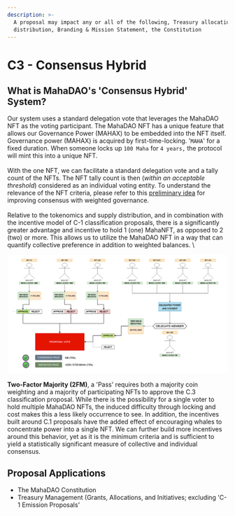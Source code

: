 ```yaml
---
description: >-
  A proposal may impact any or all of the following, Treasury allocation and
  distribution, Branding & Mission Statement, the Constitution
---
```


# C3 - Consensus Hybrid

## What is MahaDAO's 'Consensus Hybrid' System?

Our system uses a standard delegation vote that leverages the MahaDAO NFT as the voting participant. The MahaDAO NFT has a unique feature that allows our Governance Power (MAHAX) to be embedded into the NFT itself. Governance power (MAHAX) is acquired by first-time-locking. '`MAHA`' for a fixed duration. When someone locks up `100 Maha` for `4 years,` the protocol will mint this into a unique NFT. \
\
With the one NFT, we can facilitate a standard delegation vote and a tally count of the NFTs.  The NFT tally count is then (_within an acceptable threshold_) considered as an individual voting entity. To understand the relevance of the NFT criteria, please refer to this [preliminary idea](https://docs.google.com/document/d/1hQrexGyfG5489DGaT66XkBPWWx33b0Vuchh5xZJmQBg/edit?usp=sharing) for improving consensus with weighted governance. \
\
Relative to the tokenomics and supply distribution, and in combination with the incentive model of C-1 classification proposals, there is a significantly greater advantage and incentive to hold 1 (one) MahaNFT, as opposed to 2 (two) or more. This allows us to utilize the MahaDAO NFT in a way that can quantify collective preference in addition to weighted balances. \


![2FM - Two Factor Majority](<../../.gitbook/assets/image (17).png>)

**Two-Factor Majority (2FM)**, a 'Pass' requires both a majority coin weighting and a majority of participating NFTs to approve the C.3 classification proposal. While there is the possibility for a single voter to hold multiple MahaDAO NFTs, the induced difficulty through locking and cost makes this a less likely occurrence to see. In addition, the incentives built around C.1 proposals have the added effect of encouraging whales to concentrate power into a single NFT. We can further build more incentives around this behavior, yet as it is the minimum criteria and is sufficient to yield a statistically significant measure of collective and individual consensus. &#x20;

## **Proposal Applications**

* The MahaDAO Constitution
* Treasury Management (Grants, Allocations, and Initiatives; excluding 'C-1 Emission Proposals'
